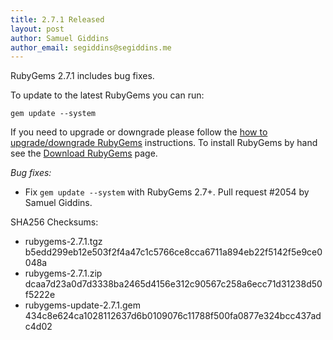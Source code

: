 ```yaml
---
title: 2.7.1 Released
layout: post
author: Samuel Giddins
author_email: segiddins@segiddins.me
---
```


RubyGems 2.7.1 includes bug fixes.

To update to the latest RubyGems you can run:

    gem update --system

If you need to upgrade or downgrade please follow the [how to upgrade/downgrade
RubyGems][upgrading] instructions.  To install RubyGems by hand see the
[Download RubyGems][download] page.

_Bug fixes:_

* Fix `gem update --system` with RubyGems 2.7+. Pull request #2054 by Samuel Giddins.


SHA256 Checksums:

* rubygems-2.7.1.tgz  
  b5edd299eb12e503f2f4a47c1c5766ce8cca6711a894eb22f5142f5e9ce0048a
* rubygems-2.7.1.zip  
  dcaa7d23a0d7d3338ba2465d4156e312c90567c258a6ecc71d31238d50f5222e
* rubygems-update-2.7.1.gem  
  434c8e624ca1028112637d6b0109076c11788f500fa0877e324bcc437adc4d02


[download]: http://rubygems.org/pages/download
[upgrading]: http://docs.seattlerb.org/rubygems/UPGRADING_rdoc.html

